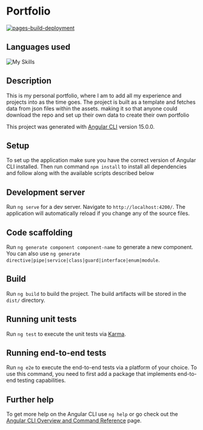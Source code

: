 # Portfolio
[![pages-build-deployment](https://github.com/BrianEP-hub/portfolio/actions/workflows/pages/pages-build-deployment/badge.svg)](https://github.com/BrianEP-hub/portfolio/actions/workflows/pages/pages-build-deployment)

## Languages used
![My Skills](https://skillicons.dev/icons?i=angular,scss,typescript)

## Description

This is my personal portfolio, where I am to add all my experience and projects into as the time goes.
The project is built as a template and fetches data from json files within the assets. making it so that anyone could download the repo and set up their own data to create their own portfolio


This project was generated with [Angular CLI](https://github.com/angular/angular-cli) version 15.0.0.


## Setup

To set up the application make sure you have the correct version of Angular CLI installed.
Then run command `npm install` to install all dependencies and follow along with the available scripts described below

## Development server

Run `ng serve` for a dev server. Navigate to `http://localhost:4200/`. The application will automatically reload if you change any of the source files.

## Code scaffolding

Run `ng generate component component-name` to generate a new component. You can also use `ng generate directive|pipe|service|class|guard|interface|enum|module`.

## Build

Run `ng build` to build the project. The build artifacts will be stored in the `dist/` directory.

## Running unit tests

Run `ng test` to execute the unit tests via [Karma](https://karma-runner.github.io).

## Running end-to-end tests

Run `ng e2e` to execute the end-to-end tests via a platform of your choice. To use this command, you need to first add a package that implements end-to-end testing capabilities.

## Further help

To get more help on the Angular CLI use `ng help` or go check out the [Angular CLI Overview and Command Reference](https://angular.io/cli) page.
